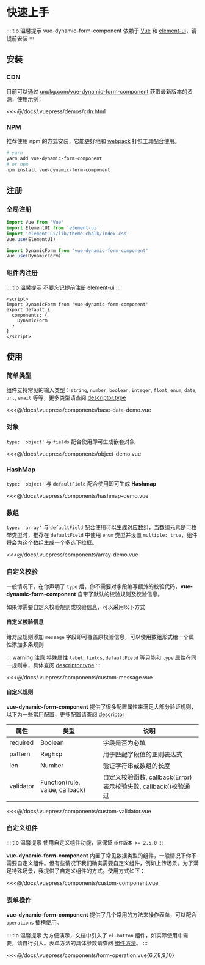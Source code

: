 # 快速上手

::: tip 温馨提示
vue-dynamic-form-component 依赖于 [Vue](https://vuejs.org/) 和 [element-ui]([https://element.faas.ele.me)，请提前安装
:::

## 安装

### CDN

目前可以通过 [unpkg.com/vue-dynamic-form-component](https://unpkg.com/vue-dynamic-form-component/) 获取最新版本的资源，使用示例：

<<<@/docs/.vuepress/demos/cdn.html



### NPM

推荐使用 npm 的方式安装，它能更好地和 [webpack](https://webpack.js.org/) 打包工具配合使用。

``` bash
# yarn
yarn add vue-dynamic-form-component
# or npm
npm install vue-dynamic-form-component
```



## 注册

### 全局注册

``` js
import Vue from 'Vue'
import ElementUI from 'element-ui'
import 'element-ui/lib/theme-chalk/index.css'
Vue.use(ElementUI)

import DynamicForm from 'vue-dynamic-form-component'
Vue.use(DynamicForm)
```

### 组件内注册

::: tip 温馨提示
不要忘记提前注册  [element-ui]([https://element.faas.ele.me)
:::

``` vue
<script>
import DynamicForm from 'vue-dynamic-form-component'
export default {
  components: {
    DynamicForm
  }
}
</script>
```

## 使用

### 简单类型

组件支持常见的输入类型：`string`, `number`, `boolean`, `integer`, `float`, `enum`, `date`, `url`,  `email` 等等，更多类型请查阅 [descriptor.type](/zh/api/descriptors/#type)

<code-demo name="base-data-demo" lang="zh_CN"></code-demo>

<<<@/docs/.vuepress/components/base-data-demo.vue

### 对象

 `type: 'object'` 与 `fields` 配合使用即可生成嵌套对象

<code-demo name="object-demo" lang="zh_CN"></code-demo>

<<<@/docs/.vuepress/components/object-demo.vue

### HashMap

`type: 'object'` 与 `defaultField` 配合使用即可生成 **Hashmap**

<code-demo name="hashmap-demo" lang="zh_CN"></code-demo>

<<<@/docs/.vuepress/components/hashmap-demo.vue

### 数组

`type: 'array'` 与 `defaultField` 配合使用可以生成对应数组，当数组元素是可枚举类型时，推荐在 `defaultField` 中使用 `enum` 类型并设置 `multiple: true`，组件将会为这个数组生成一个多选下拉框。

<code-demo name="array-demo" lang="zh_CN"></code-demo>

<<<@/docs/.vuepress/components/array-demo.vue

### 自定义校验

一般情况下，在你声明了 `type` 后，你不需要对字段编写额外的校验代码，**vue-dynamic-form-component** 自带了默认的校验规则及校验信息。

如果你需要自定义校验规则或校验信息，可以采用以下方式

#### 自定义校验信息

给对应规则添加 `message` 字段即可覆盖原校验信息，可以使用数组形式给一个属性添加多条规则

::: warning 注意
特殊属性 `label`, `fields`, `defaultField` 等只能和 `type` 属性在同一规则中，具体查阅 [descriptor.type](/zh/api/descriptors/#type)
:::

<code-demo name="custom-message" lang="zh_CN"></code-demo>

<<<@/docs/.vuepress/components/custom-message.vue

#### 自定义规则

**vue-dynamic-form-component** 提供了很多配置属性来满足大部分验证规则，以下为一些常用配置，更多配置请查阅 [descriptor](/zh/api/descriptors/#descriptor)

| 属性      | 类型                            | 说明                                                         |
| --------- | ------------------------------- | ------------------------------------------------------------ |
| required  | Boolean                         | 字段是否为必填                                               |
| pattern   | RegExp                          | 用于匹配字段值的正则表达式                                   |
| len       | Number                          | 验证字符串或数组的长度                                       |
| validator | Function(rule, value, callback) | 自定义校验函数, callback(Error)表示校验失败, callback()校验通过 |

<code-demo name="custom-validator" lang="zh_CN"></code-demo>

<<<@/docs/.vuepress/components/custom-validator.vue

### 自定义组件

::: tip 温馨提示
使用自定义组件功能，需保证 `组件版本 >= 2.5.0`
:::

**vue-dynamic-form-component** 内置了常见数据类型的组件，一般情况下你不需要自定义组件。但有些情况下我们确实需要自定义组件，例如上传场景。为了满足特殊场景，我提供了自定义组件的方式。使用方式如下：

<code-demo name="custom-component" lang="zh_CN"></code-demo>

<<<@/docs/.vuepress/components/custom-component.vue

### 表单操作

**vue-dynamic-form-component** 提供了几个常用的方法来操作表单，可以配合 `operations` 插槽使用。

::: tip 温馨提示
为方便演示，文档中引入了 `el-button` 组件，如实际使用中需要，请自行引入。表单方法的具体参数请查阅 [组件方法](/zh/api/dynamic-form/#方法)。
:::

<code-demo name="form-operation" lang="zh_CN"></code-demo>

<<<@/docs/.vuepress/components/form-operation.vue{6,7,8,9,10}


